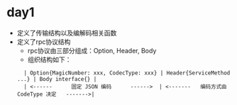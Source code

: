 # day1
- 定义了传输结构以及编解码相关函数
- 定义了rpc协议结构
  - rpc协议由三部分组成：Option, Header, Body
  - 组织结构如下：
  ```
    | Option{MagicNumber: xxx, CodecType: xxx} | Header{ServiceMethod ...} | Body interface{} |
    | <------      固定 JSON 编码      ------>  | <-------   编码方式由 CodeType 决定   ------->|
  ```